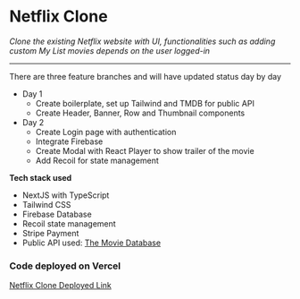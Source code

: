 # Netflix Clone

*Clone the existing Netflix website with UI, functionalities such as adding custom My List movies depends on the user logged-in*

---

There are three feature branches and will have updated status day by day
- Day 1
  - Create boilerplate, set up Tailwind and TMDB for public API
  - Create Header, Banner, Row and Thumbnail components
- Day 2
  - Create Login page with authentication
  - Integrate Firebase
  - Create Modal with React Player to show trailer of the movie
  - Add Recoil for state management

**Tech stack used**
- NextJS with TypeScript
- Tailwind CSS
- Firebase Database
- Recoil state management
- Stripe Payment
- Public API used: [The Movie Database](https://www.themoviedb.org/)

### Code deployed on Vercel
[Netflix Clone Deployed Link](https://netflix-clone-jungyup.vercel.app/)
